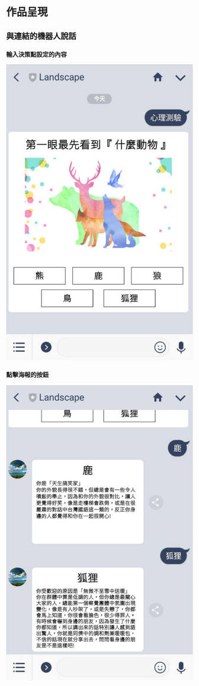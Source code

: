 # 作品呈現

## 與連結的機器人說話

### 輸入決策點設定的內容

![&#x4E92;&#x52D5;&#x6548;&#x679C;](../../.gitbook/assets/1116330.jpg)

### 點擊海報的按鈕

![&#x6A5F;&#x5668;&#x4EBA;&#x63A5;&#x6536;&#x6309;&#x9215;&#x6587;&#x5B57;&#x518D;&#x56DE;&#x61C9;](../../.gitbook/assets/1116331.jpg)

